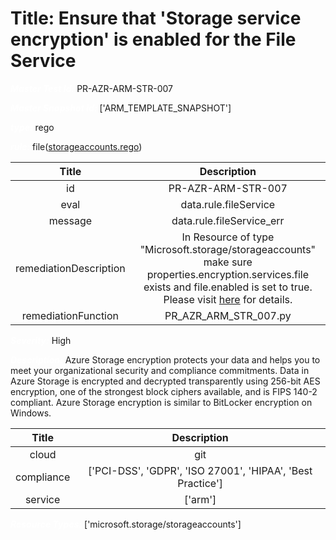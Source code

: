 



# Title: Ensure that 'Storage service encryption' is enabled for the File Service


***<font color="white">Master Test Id:</font>*** PR-AZR-ARM-STR-007

***<font color="white">Master Snapshot Id:</font>*** ['ARM_TEMPLATE_SNAPSHOT']

***<font color="white">type:</font>*** rego

***<font color="white">rule:</font>*** file([storageaccounts.rego])  
  
  
  
  

|Title|Description|
| :---: | :---: |
|id|PR-AZR-ARM-STR-007|
|eval|data.rule.fileService|
|message|data.rule.fileService_err|
|remediationDescription|In Resource of type "Microsoft.storage/storageaccounts" make sure properties.encryption.services.file exists and file.enabled is set to true.<br>Please visit <a href='https://docs.microsoft.com/en-us/azure/templates/microsoft.storage/storageaccounts' target='_blank'>here</a> for details.|
|remediationFunction|PR_AZR_ARM_STR_007.py|


***<font color="white">Severity:</font>*** High

***<font color="white">Description:</font>*** Azure Storage encryption protects your data and helps you to meet your organizational security and compliance commitments. Data in Azure Storage is encrypted and decrypted transparently using 256-bit AES encryption, one of the strongest block ciphers available, and is FIPS 140-2 compliant. Azure Storage encryption is similar to BitLocker encryption on Windows.  
  
  

|Title|Description|
| :---: | :---: |
|cloud|git|
|compliance|['PCI-DSS', 'GDPR', 'ISO 27001', 'HIPAA', 'Best Practice']|
|service|['arm']|


***<font color="white">Resource Types:</font>*** ['microsoft.storage/storageaccounts']


[storageaccounts.rego]: https://github.com/prancer-io/prancer-compliance-test/tree/master/azure/iac/storageaccounts.rego
